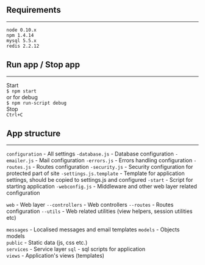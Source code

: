 ## Requirements
------------
```
node 0.10.x
npm 1.4.14
mysql 5.5.x
redis 2.2.12
```

## Run app / Stop app
-------
Start  
`$ npm start`  
or for debug   
`$ npm run-script debug`  
Stop   
`Ctrl+C`  

## App structure
-------
`configuration` - All settings
`-database.js` - Database configuration
`-emailer.js` - Mail configuration
`-errors.js` - Errors handling configuration
`-routes.js` - Routes configuration
`-security.js` - Security configuration for protected part of site
`-settings.js.template` - Template for application settings, should be copied to settings.js and configured
`-start` - Script for starting application
`-webconfig.js` - Middleware and other web layer related configuration

`web` - Web layer
`--controllers` - Web controllers
`--routes` - Routes configuration
`--utils` - Web related utilities (view helpers, session utilities etc)

`messages` - Localised messages and email templates
`models` - Objects models  
`public` - Static data (js, css etc.)  
`services` - Service layer
`sql` - sql scripts for application  
`views` - Application's views (templates)  

